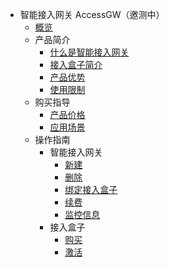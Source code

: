 * 智能接入网关 AccessGW（邀测中）
    * [概览](network/accessgw/overview)
    * 产品简介
        * [什么是智能接入网关](network/accessgw/introduction/concept)
        * [接入盒子简介](network/accessgw/introduction/accessbox)
        * [产品优势](network/accessgw/introduction/advantages)
        * [使用限制](network/accessgw/introduction/limit)
    * 购买指导
        * [产品价格](network/accessgw/buy/price)
        * [应用场景](network/accessgw/buy/type)
    * 操作指南
        * 智能接入网关
            * [新建](network/accessgw/guide/accessgw/create)
            * [删除](network/accessgw/guide/accessgw/delete)
            * [绑定接入盒子](network/accessgw/guide/accessgw/bind)
            * [续费](network/accessgw/guide/accessgw/renew)
            * [监控信息](network/accessgw/guide/accessgw/monitor)
        * 接入盒子
            * [购买](network/accessgw/guide/accessbox/buy)
            * [激活](network/accessgw/guide/accessbox/updatenetwork)
    
        